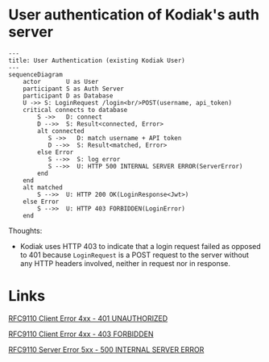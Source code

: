 # User authentication of Kodiak's auth server

```mermaid
---
title: User Authentication (existing Kodiak User)
---
sequenceDiagram
    actor       U as User
    participant S as Auth Server
    participant D as Database
    U ->> S: LoginRequest /login<br/>POST(username, api_token)
    critical connects to database
        S ->>   D: connect
        D -->>  S: Result<connected, Error>
        alt connected
           S ->>   D: match username + API token
           D -->>  S: Result<matched, Error>
        else Error
           S -->>  S: log error
           S -->>  U: HTTP 500 INTERNAL SERVER ERROR(ServerError)
        end
    end
    alt matched
        S -->>  U: HTTP 200 OK(LoginResponse<Jwt>)
    else Error
        S -->>  U: HTTP 403 FORBIDDEN(LoginError)
    end
```

Thoughts:

- Kodiak uses HTTP 403 to indicate that a login request failed as opposed to 401 because `LoginRequest` is a POST request 
  to the server without any HTTP headers involved, neither in request nor in response.

# Links

[RFC9110 Client Error 4xx - 401 UNAUTHORIZED](https://www.rfc-editor.org/rfc/rfc9110#name-401-unauthorized)

[RFC9110 Client Error 4xx - 403 FORBIDDEN](https://www.rfc-editor.org/rfc/rfc9110#name-403-forbidden)

[RFC9110 Server Error 5xx - 500 INTERNAL SERVER ERROR](https://www.rfc-editor.org/rfc/rfc9110#name-500-internal-server-error)
